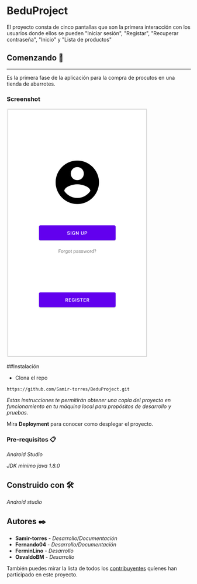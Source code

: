 # BeduProject

El proyecto consta de cinco pantallas que son la primera interacción con los usuarios donde ellos se pueden "Iniciar sesión", "Registar", "Recuperar contraseña", "Inicio" y "Lista de productos"

## Comenzando 🚀
***
Es la primera fase de la aplicación para la compra de procutos en una tienda de abarrotes.

### Screenshot
![Pantalla principal de la app](https://github.com/Samir-torres/BeduProject/blob/master/Proyecto-Bedu.PNG)


##Instalación 

* Clona el repo 

```
https://github.com/Samir-torres/BeduProject.git
```


_Estas instrucciones te permitirán obtener una copia del proyecto en funcionamiento en tu máquina local para propósitos de desarrollo y pruebas._

Mira **Deployment** para conocer como desplegar el proyecto.

### Pre-requisitos 📋

_Android Studio_

_JDK minimo java 1.8.0_

## Construido con 🛠️

_Android studio_

## Autores ✒️

* **Samir-torres** - *Desarrollo/Documentación*
* **Fernando04** - *Desarrollo/Documentación* 
* **FerminLino** - *Desarrollo* 
* **OsvaldoBM** - *Desarrollo* 


También puedes mirar la lista de todos los [contribuyentes](https://github.com/Samir-torres/BeduProject/graphs/contributors) quíenes han participado en este proyecto. 
